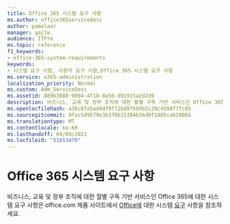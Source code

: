 ```yaml
---
title: Office 365 시스템 요구 사항
ms.author: office365servicedesc
author: pamelaar
manager: gailw
audience: ITPro
ms.topic: reference
f1_keywords:
- office-365-system-requirements
keywords:
- 시스템 요구 사항, 사용자 요구 사항,Office 365 시스템 요구 사항
ms.service: o365-administration
localization_priority: Normal
ms.custom: Adm_ServiceDesc
ms.assetid: 089b3880-9094-4f18-8a56-d91915a2d2d9
description: 비즈니스, 교육 및 정부 조직에 대한 월별 구독 기반 서비스인 Office 365에 대한 시스템 요구 사항은 office.com 제품 사이트에서 Office에 대한 시스템 요구 사항을 참조하세요.
ms.openlocfilehash: a36c8fa5ad4df9f726d8f689b2c20c4598f7fc05
ms.sourcegitcommit: 9fac5d9579e3b370b15384b36d0f1805cab20065
ms.translationtype: MT
ms.contentlocale: ko-KR
ms.lasthandoff: 04/09/2021
ms.locfileid: "51653470"
---
```

# <a name="office-365-system-requirements"></a>Office 365 시스템 요구 사항

비즈니스, 교육 및 정부 조직에 대한 월별 구독 기반 서비스인 Office 365에 대한 시스템 요구 사항은 office.com 제품 사이트에서 [Office에](https://go.microsoft.com/fwlink/?LinkID=626095&amp;clcid=0x409) 대한 시스템 [요구](https://go.microsoft.com/fwlink/?LinkID=509817&amp;clcid=0x409) 사항을 참조하세요. 
  

